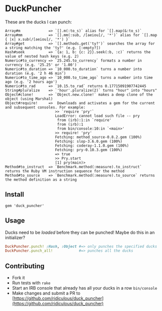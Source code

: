# DuckPuncher

These are the ducks I can punch:

    Array#m             => `[].m(:to_s)` alias for `[].map(&:to_s)` 
    Array#mm            => `[].mm(:sub, /[aeiou]/, '*')` alias for `[].map { |x| x.sub(/[aeiou]/, '*') }` 
    Array#get           => `[].methods.get('ty?')` searches the array for a string matching the 'ty?' (e.g. [:empty?]) 
    Hash#seek           => `{a: 1, b: {c: 2}}.seek(:b, :c)` returns the value of nested hash keys (e.g. 2)
    Numeric#to_currency => `25.245.to_currency` formats a number in currency (e.g. '25.25' or '1.00') 
    Numeric#to_duration => `10_000.to_duration` turns a number into duration (e.g. '2 h 46 min')
    Numeric#to_time_ago => `10_000.to_time_ago` turns a number into time ago (e.g. '2 hours ago')
    Numeric#to_rad      => `10.15.to_rad` returns 0.17715091907742445
    String#pluralize    => `'hour'.pluralize(2)` turns "hour" into "hours"
    Object#clone!       => `Object.new.clone!` makes a deep clone of the object (using Marshal)
    Object#require!     =>  Downloads and activates a gem for the current and subsequent consoles. For example:
                           >> `require 'pry'` 
                           LoadError: cannot load such file -- pry
                           	from (irb):1:in `require'
                           	from (irb):1
                           	from bin/console:10:in `<main>'
                           >> require! 'pry'
                           Fetching: method_source-0.8.2.gem (100%)
                           Fetching: slop-3.6.0.gem (100%)
                           Fetching: coderay-1.1.0.gem (100%)
                           Fetching: pry-0.10.3.gem (100%)
                           => true
                           >> Pry.start
                           [1] pry(main)>
    Method#to_instruct  => `Benchmark.method(:measure).to_instruct` returns the Ruby VM instruction sequence for the method
    Method#to_source    => `Benchmark.method(:measure).to_source` returns the method definition as a string


## Install

    gem 'duck_puncher'

## Usage

Ducks need to be _loaded_ before they can be punched! Maybe do this in an initializer?

```ruby
DuckPuncher.punch! :Hash, :Object #=> only punches the specified ducks
DuckPuncher.punch_all!            #=> punches all the ducks
```

## Contributing

* Fork it
* Run tests with `rake`
* Start an IRB console that already has all your ducks in a row `bin/console`
* Make changes and submit a PR to [https://github.com/ridiculous/duck_puncher](https://github.com/ridiculous/duck_puncher)
